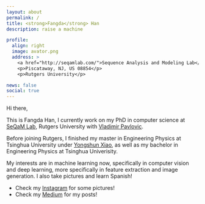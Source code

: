 ```yaml
---
layout: about
permalink: /
title: <strong>Fangda</strong> Han
description: raise a machine

profile:
  align: right
  image: avator.png
  address: >
    <a href="http://seqamlab.com/">Sequence Analysis and Modeling Lab</a>
    <p>Piscataway, NJ, US 08854</p>
    <p>Rutgers University</p>

news: false
social: true
---
```


Hi there, 

This is Fangda Han, I currently work on my PhD in computer science at [SeQaM Lab](ttp://seqamlab.com/), Rutgers University with [Vladimir Pavlovic](http://seqamlab.com/profile/?smid=218). 

Before joining Rutgers, I finished my master in Engineering Physics at Tsinghua University under [Yongshun Xiao](https://www.researchgate.net/profile/Yongshun_Xiao2), as well as my bachelor in Engineering Physics at Tsinghua Univerisity.

My interests are in machine learning now, specifically in computer vision and deep learning, more specifically in feature extraction and image generation.
I also take pictures and learn Spanish!

* Check my [Instagram](https://www.instagram.com/hfdwdjl/) for some pictures!
* Check my [Medium](https://medium.com/@hfdtsinghua) for my posts!
